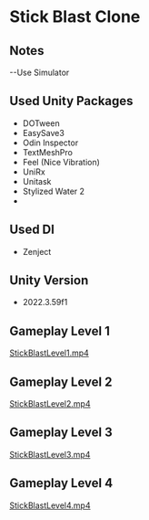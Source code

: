 # Stick Blast Clone

## Notes
--Use Simulator

## Used Unity Packages
- DOTween
- EasySave3
- Odin Inspector
- TextMeshPro
- Feel (Nice Vibration)
- UniRx
- Unitask
- Stylized Water 2
- 
## Used DI
- Zenject
  
## Unity Version
- 2022.3.59f1
  
## Gameplay Level 1
[StickBlastLevel1.mp4](https://github.com/user-attachments/assets/2ad3af6a-5cc4-4e9d-88ce-5aee4df4439c)
## Gameplay Level 2
[StickBlastLevel2.mp4](https://github.com/user-attachments/assets/e72d55c2-9e56-4849-9657-d1848515f404)
## Gameplay Level 3
[StickBlastLevel3.mp4](https://github.com/user-attachments/assets/737d8fb4-4fb4-44fa-a755-48b31f971209)
## Gameplay Level 4
[StickBlastLevel4.mp4](https://github.com/user-attachments/assets/cfa07b8e-3c0a-430a-8d93-b9069bf191b8)
